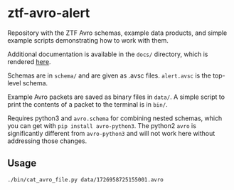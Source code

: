 ztf-avro-alert
=================

Repository with the ZTF Avro schemas, example data products, and simple example scripts demonstrating how to work with them. 

Additional documentation is available in the `docs/` directory, which is rendered [here](https://zwickytransientfacility.github.io/ztf-avro-alert/).

Schemas are in `schema/` and are given as .avsc files.  `alert.avsc` is the top-level schema.

Example Avro packets are saved as binary files in `data/`.  A simple script to print the contents of a packet to the terminal is in `bin/`.

Requires python3 and `avro.schema` for combining nested schemas, which you can get with `pip install avro-python3`. The python2 `avro` is significantly different from `avro-python3` and will not work here without addressing those changes.

Usage
-----

```
./bin/cat_avro_file.py data/1726958725155001.avro
```
